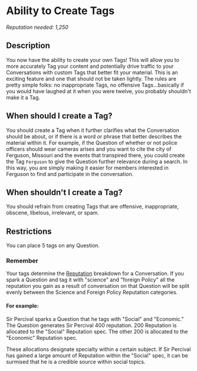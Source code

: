 # Ability to Create Tags #
*Reputation needed: 1,250*

## Description ##
You now have the ability to create your own Tags! This will allow you to more 
accurately Tag your content and potentially drive traffic to your Conversations
with custom Tags that better fit your material. This is an exciting feature and one 
that should not be taken lightly. The rules are pretty 
simple folks: no inappropriate Tags, no offensive Tags...basically if you would 
have laughed at it when you were twelve, you probably shouldn't make it a Tag.

## When should I create a Tag? ##
You should create a Tag when it further clarifies what the Conversation should
be about, or if there is a word or phrase that better describes the material 
within it. For example, if the Question of whether or not police 
officers should wear cameras arises and you want to cite the city of Ferguson, 
Missouri and the events that transpired there, you could create the 
Tag `Ferguson` to give the Question further relevance during a search. 
In this way, you are simply making it easier for members interested in 
Ferguson to find and participate in the conversation. 

## When shouldn't I create a Tag? ##
You should refrain from creating Tags that are offensive, inappropriate, 
obscene, libelous, irrelevant, or spam. 

## Restrictions ##
You can place 5 tags on any Question. 

### Remember ###
Your tags determine the [Reputation][1] breakdown for a Conversation. If you spark 
a Question and tag it with "science" and "foreign Policy" all the reputation 
you gain as a result of conversation on that Question will be split evenly 
between the Science and Foreign Policy Reputation categories. 

#### For example: ####
Sir Percival sparks a Question that he tags with "Social" and "Economic." The 
Question generates Sir Percival 400 reputation. 200 Reputation is allocated to 
the "Social" Reputation spec. The other 200 is allocated to the "Economic" 
Reputation spec. 

These allocations designate specialty within a certain subject. If Sir 
Percival has gained a large amount of Reputation within the "Social" spec, 
it can be surmised that he is a credible source within social topics. 


[1]: /help/reputation/